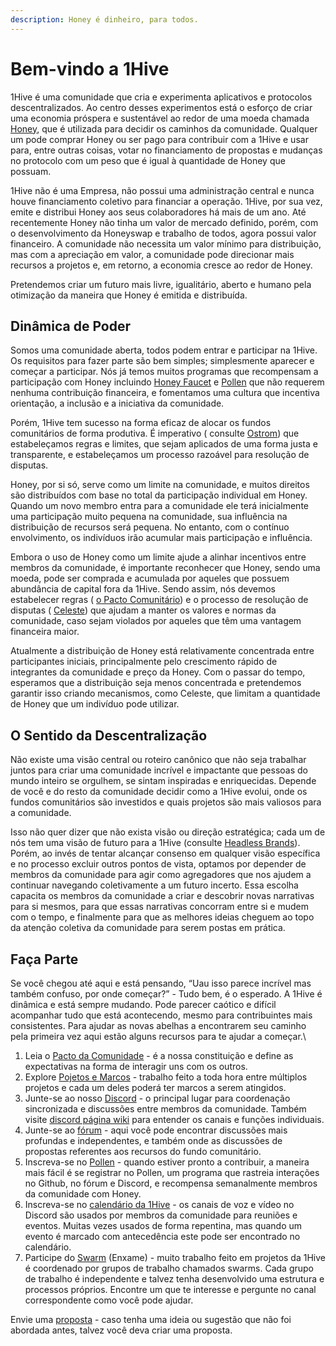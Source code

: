 ```yaml
---
description: Honey é dinheiro, para todos.
---
```


# Bem-vindo a 1Hive

1Hive é uma comunidade que cria e experimenta aplicativos e protocolos descentralizados. Ao centro desses experimentos está o esforço de criar uma economia próspera e sustentável ao redor de uma moeda chamada [Honey](https://1hive.gitbook.io/1hive/projects/honey), que é utilizada para decidir os caminhos da comunidade. Qualquer um pode comprar Honey ou ser pago para contribuir com a 1Hive e usar para, entre outras coisas, votar no financiamento de propostas e mudanças no protocolo com um peso que é igual à quantidade de Honey que possuam.

1Hive não é uma Empresa, não possui uma administração central e nunca houve financiamento coletivo para financiar a operação. 1Hive, por sua vez, emite e distribui Honey aos seus colaboradores há mais de um ano. Até recentemente Honey não tinha um valor de mercado definido, porém, com o desenvolvimento da Honeyswap e trabalho de todos, agora possui valor financeiro. A comunidade não necessita um valor mínimo para distribuição, mas com a apreciação em valor, a comunidade pode direcionar mais recursos a projetos e, em retorno, a economia cresce ao redor de Honey.&#x20;

Pretendemos criar um futuro mais livre, igualitário, aberto e humano pela otimização da maneira que Honey é emitida e distribuída‌.

## Dinâmica de Poder

Somos uma comunidade aberta, todos podem entrar e participar na 1Hive. Os requisitos para fazer parte são bem simples; simplesmente aparecer e começar a participar. Nós já temos muitos programas que recompensam a participação com Honey incluindo [Honey Faucet](https://faucet.1hive.org) e [Pollen](https://pollen.co/uk) que não requerem nenhuma contribuição financeira, e fomentamos uma cultura que incentiva orientação, a inclusão e a iniciativa da comunidade.&#x20;

Porém, 1Hive tem sucesso na forma eficaz de alocar os fundos comunitários de forma produtiva. É imperativo ( consulte [Ostrom](https://en.wikipedia.org/wiki/Elinor\_Ostrom)) que estabeleçamos regras e limites, que sejam aplicados de uma forma justa e transparente, e estabeleçamos um processo razoável para resolução de disputas.

Honey, por si só, serve como um limite na comunidade, e muitos direitos são distribuídos com base no total da participação individual em Honey. Quando um novo membro entra para a comunidade ele terá inicialmente uma participação muito pequena na comunidade, sua influência na distribuição de recursos será pequena. No entanto, com o contínuo envolvimento, os indivíduos irão acumular mais participação e influência. &#x20;

Embora o uso de Honey como um limite ajude a alinhar incentivos entre membros da comunidade, é importante reconhecer que Honey, sendo uma moeda, pode ser comprada e acumulada por aqueles que possuem abundância de capital fora da 1Hive. Sendo assim, nós devemos estabelecer regras ( [o Pacto Comunitário](https://1hive.gitbook.io/1hive/community-covenant)) e o processo de resolução de disputas ( [Celeste](https://1hive.gitbook.io/1hive/community/swarms/celeste)) que ajudam a manter os valores e normas da comunidade, caso sejam violados por aqueles que têm uma vantagem financeira maior.

Atualmente a distribuição de Honey está relativamente concentrada entre participantes iniciais, principalmente pelo crescimento rápido de integrantes da comunidade e preço da Honey. Com o passar do tempo, esperamos que a distribuição seja menos concentrada e pretendemos garantir isso criando mecanismos, como Celeste, que limitam a quantidade de Honey que um indivíduo pode utilizar.&#x20;

## O Sentido da Descentralização

Não existe uma visão central ou roteiro canônico que não seja trabalhar juntos para criar uma comunidade incrível e impactante que pessoas do mundo inteiro se orgulhem, se sintam inspiradas e enriquecidas. Depende de você e do resto da comunidade decidir como a 1Hive evolui, onde os fundos comunitários são investidos e quais projetos são mais valiosos para a comunidade.&#x20;

Isso não quer dizer que não exista visão ou direção estratégica; cada um de nós tem uma visão de futuro para a 1Hive (consulte [Headless Brands](https://otherinter.net/web3/headless-brands/)). Porém, ao invés de tentar alcançar consenso em qualquer visão específica e no processo excluir outros pontos de vista, optamos por depender de membros da comunidade para agir como agregadores que nos ajudem a continuar navegando coletivamente a um futuro incerto. Essa escolha capacita os membros da comunidade a criar e descobrir novas narrativas para si mesmos, para que essas narrativas concorram entre si e mudem com o tempo, e finalmente para que as melhores ideias cheguem ao topo da atenção coletiva da comunidade para serem postas em prática.  &#x20;

## Faça Parte

Se você chegou até aqui e está pensando, “Uau isso parece incrível mas também confuso, por onde começar?” - Tudo bem, é o esperado. A 1Hive é dinâmica e está sempre mudando. Pode parecer caótico e difícil acompanhar tudo que está acontecendo, mesmo para contribuintes mais consistentes. Para ajudar as novas abelhas a encontrarem seu caminho pela primeira vez aqui estão alguns recursos para te ajudar a começar.\


1. Leia o [Pacto da Comunidade](https://1hive.gitbook.io/1hive/community-covenant) - é a nossa constituição e define as expectativas na forma de interagir uns com os outros.
2. Explore [Pojetos e Marcos](https://1hive.gitbook.io/1hive/projects/milestones)  - trabalho feito a toda hora entre múltiplos projetos e cada um deles poderá ter marcos a serem atingidos.
3. Junte-se ao nosso [Discord](https://discord.com/invite/qPa4h5w) - o principal lugar para coordenação sincronizada e discussões entre membros da comunidade. Também visite [discord página wiki](https://1hive.gitbook.io/1hive/getting-started/discord) para entender os canais e funções individuais.
4. Junte-se ao [fórum](https://forum.1hive.org) - aqui você pode encontrar discussões mais profundas e independentes, e também onde as discussões de propostas referentes aos recursos do fundo comunitário.
5. Inscreva-se no [Pollen](https://1hive.gitbook.io/1hive/getting-started/pollen) - quando estiver pronto a contribuir, a maneira mais fácil é se registrar no Pollen, um programa que rastreia interações no Github, no fórum e Discord, e recompensa semanalmente membros da comunidade com Honey.
6. Inscreva-se no [calendário da 1Hive](https://1hive.gitbook.io/1hive/getting-started/calendar) - os canais de voz e vídeo no Discord são usados por membros da comunidade para reuniões e eventos. Muitas vezes usados de forma repentina, mas quando um evento é marcado com antecedência este pode ser encontrado no calendário.&#x20;
7. Participe do [Swarm](https://1hive.gitbook.io/1hive/community/swarms) (Enxame) - muito trabalho feito em projetos da 1Hive é coordenado por grupos de trabalho chamados swarms. Cada grupo de trabalho é independente e talvez tenha desenvolvido uma estrutura e processos próprios. Encontre um que te interesse e pergunte no canal correspondente como você pode ajudar.

Envie uma [proposta](https://1hive.gitbook.io/1hive/projects/honey/participation) - caso tenha uma ideia ou sugestão que não foi abordada antes, talvez você deva criar uma proposta.
